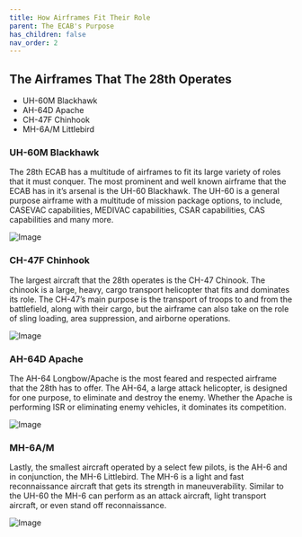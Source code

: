 ```yaml
---
title: How Airframes Fit Their Role
parent: The ECAB's Purpose
has_children: false
nav_order: 2
---
```

## The Airframes That The 28th Operates
- UH-60M Blackhawk
- AH-64D Apache
- CH-47F Chinhook
- MH-6A/M Littlebird

### UH-60M Blackhawk
The 28th ECAB has a multitude of airframes to fit its large variety of roles that it must conquer. The most prominent and well known airframe that the ECAB has in it’s arsenal is the UH-60 Blackhawk. The UH-60 is a general purpose airframe with a multitude of mission package options, to include, CASEVAC capabilities, MEDIVAC capabilities, CSAR capabilities, CAS capabilities and many more.

![Image](https://vertipedia-legacy.vtol.org/images/aircraft/UH-60M_army.jpg)

### CH-47F Chinhook
The largest aircraft that the 28th operates is the CH-47 Chinook. The chinook is a large, heavy, cargo transport helicopter that fits and dominates its role. The CH-47’s main purpose is the transport of troops to and from the battlefield, along with their cargo, but the airframe can also take on the role of sling loading, area suppression, and airborne operations.

![Image](https://asc.army.mil/web/wp-content/uploads/2018/10/WSHandbook2CH-47F.jpg)

### AH-64D Apache
The AH-64 Longbow/Apache is the most feared and respected airframe that the 28th has to offer. The AH-64, a large attack helicopter, is designed for one purpose, to eliminate and destroy the enemy. Whether the Apache is performing ISR or eliminating enemy vehicles, it dominates its competition.

![Image](https://www.aspistrategist.org.au/wp-content/uploads/2021/01/apache1501.jpg)

### MH-6A/M
 Lastly, the smallest aircraft operated by a select few pilots, is the AH-6 and in conjunction, the MH-6 Littlebird. The MH-6 is a light and fast reconnaissance aircraft that gets its strength in maneuverability. Similar to the UH-60 the MH-6 can perform as an attack aircraft, light transport aircraft, or even stand off reconnaissance.

![Image](https://images02.military.com/sites/default/files/media/equipment/military-aircraft/mh-6-little-bird/2014/02/mh-6-little-bird_002.jpg)

 